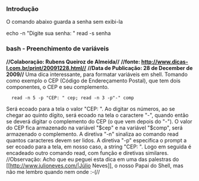 ### Introdução
O comando abaixo guarda a senha sem exibi-la

  echo -n "Digite sua senha: "
  read -s senha


### bash - Preenchimento de variáveis
**//Colaboração: Rubens Queiroz de Almeida//**
**//fonte: http://www.dicas-l.com.br/print/20091228.html//**
**//Data de Publicação: 28 de December de 2009//**
Uma dica interessante, para formatar variáveis em shell.
Tomando como exemplo o CEP (Código de Endereçamento Postal), que tem dois componentes, o CEP e seu complemento.

      read -n 5 -p "CEP: " cep; read -n 3 -p"-" comp


Será ecoado para a tela o valor "CEP: ". Ao digitar os números, ao se chegar ao
quinto dígito, será ecoado na tela o caractere "-", quando então se deverá
digitar o complemento do CEP (o que vem depois do "-"). O valor do CEP fica
armazenado na variável "$cep" e na variável "$comp", será armazenado o
complemento.  A diretiva "-n" sinaliza ao comando read quantos caracteres devem
ser lidos. A diretiva "-p" especifica o prompt a ser ecoado para a tela, em
nosso caso, a string "CEP: ". Logo em seguida é encadeado outro comando read,
com função e diretivas similares.  //Observação: Acho que eu peguei esta dica
em uma das palestras do [[http://www.julioneves.com/|Júlio Neves]], o nosso
Papai do Shell, mas não me lembro quando nem onde :-(//